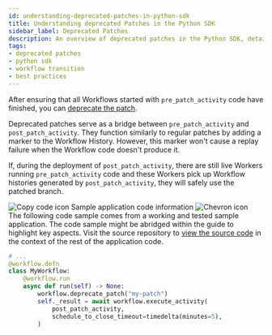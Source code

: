 ```yaml
---
id: understanding-deprecated-patches-in-python-sdk
title: Understanding deprecated Patches in the Python SDK
sidebar_label: Deprecated Patches
description: An overview of deprecated patches in the Python SDK, detailing their role in ensuring smooth transitions between workflow versions and preventing replay failures.
tags:
- deprecated patches
- python sdk
- workflow transition
- best practices
---
```


<!-- DO NOT EDIT THIS FILE DIRECTLY.
THIS FILE IS GENERATED from https://github.com/temporalio/documentation-samples-python/blob/replay-tests/version_your_workflows/workflow_3_patch_deprecated_dacx.py. -->

After ensuring that all Workflows started with `pre_patch_activity` code have finished, you can [deprecate the patch](https://python.temporal.io/temporalio.workflow.html#deprecate_patch).

Deprecated patches serve as a bridge between `pre_patch_activity` and `post_patch_activity`. They function similarly to regular patches by adding a marker to the Workflow History. However, this marker won't cause a replay failure when the Workflow code doesn't produce it.

If, during the deployment of `post_patch_activity`, there are still live Workers running `pre_patch_activity` code and these Workers pick up Workflow histories generated by `post_patch_activity`, they will safely use the patched branch.

<div class="copycode-notice-container"><div class="copycode-notice"><img data-style="copycode-icon" src="/icons/copycode.png" alt="Copy code icon" /> Sample application code information <img id="i-ec1f7054-d33d-48b5-b7f4-0719a3f696ba" data-event="clickable-copycode-info" data-style="chevron-icon" src="/icons/chevron.png" alt="Chevron icon" /></div><div id="copycode-info-ec1f7054-d33d-48b5-b7f4-0719a3f696ba" class="copycode-info">The following code sample comes from a working and tested sample application. The code sample might be abridged within the guide to highlight key aspects. Visit the source repository to <a href="https://github.com/temporalio/documentation-samples-python/blob/replay-tests/version_your_workflows/workflow_3_patch_deprecated_dacx.py">view the source code</a> in the context of the rest of the application code.</div></div>

```python
# ...
@workflow.defn
class MyWorkflow:
    @workflow.run
    async def run(self) -> None:
        workflow.deprecate_patch("my-patch")
        self._result = await workflow.execute_activity(
            post_patch_activity,
            schedule_to_close_timeout=timedelta(minutes=5),
        )
```
